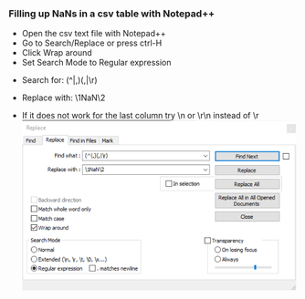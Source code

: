### Filling up NaNs in a csv table with Notepad++

- Open the csv text file with Notepad++
- Go to Search/Replace or press ctrl-H
- Click Wrap around
- Set Search Mode to Regular expression
- <p> Search for: (^|,)(,|\r)</p>
- <p> Replace with: \1NaN\2</p>
- If it does not work for the last column try \n or \r\n instead of \r
![Notepadpp-FillNaNs](Notepadpp-FillNaNs.png)
